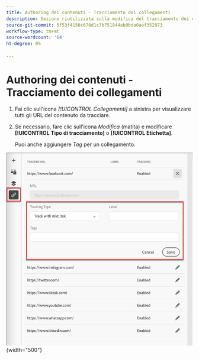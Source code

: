 ```yaml
---
title: Authoring dei contenuti - Tracciamento dei collegamenti
description: Sezione riutilizzata sulla modifica del tracciamento dei collegamenti per l’authoring dei contenuti
source-git-commit: 5f53f4156c670d1c7b751844ab0bda0aef352973
workflow-type: tm+mt
source-wordcount: '64'
ht-degree: 0%

---
```


# Authoring dei contenuti - Tracciamento dei collegamenti

1. Fai clic sull&#39;icona _[!UICONTROL Collegamenti]_ a sinistra per visualizzare tutti gli URL del contenuto da tracciare.

1. Se necessario, fare clic sull&#39;icona _Modifica_ (matita) e modificare **[!UICONTROL Tipo di tracciamento]** o **[!UICONTROL Etichetta]**.

   Puoi anche aggiungere _Tag_ per un collegamento.

![Fai clic su Altro per accedere alle azioni del modello](../assets/content-design-shared/visual-designer-links.png){width="500"}